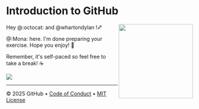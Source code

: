 # Introduction to GitHub

<img src="https://octodex.github.com/images/Professortocat_v2.png" align="right" height="200px" />

Hey @:octocat: 
and @whartondylan
!♐

@:Mona: here. I'm done preparing your exercise. Hope you enjoy! 💚

Remember, it's self-paced so feel free to take a break! ☕️

[![](https://img.shields.io/badge/Go%20to%20Exercise-%E2%86%92-1f883d?style=for-the-badge&logo=github&labelColor=197935)](https://github.com/whartondylan/introduction/issues/8)

---

&copy; 2025 GitHub &bull; [Code of Conduct](https://www.contributor-covenant.org/version/2/1/code_of_conduct/code_of_conduct.md) &bull; [MIT License](https://gh.io/mit)


  
